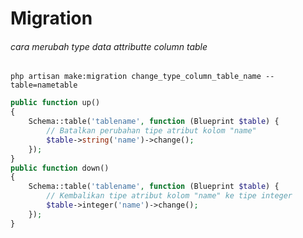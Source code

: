 # Migration

###### cara merubah type data attributte column table

`php artisan make:migration change_type_column_table_name --table=nametable`

```php
public function up()
{
    Schema::table('tablename', function (Blueprint $table) {
        // Batalkan perubahan tipe atribut kolom "name"
        $table->string('name')->change();
    });
}
public function down()
{
    Schema::table('tablename', function (Blueprint $table) {
        // Kembalikan tipe atribut kolom "name" ke tipe integer
        $table->integer('name')->change();
    });
}
```
